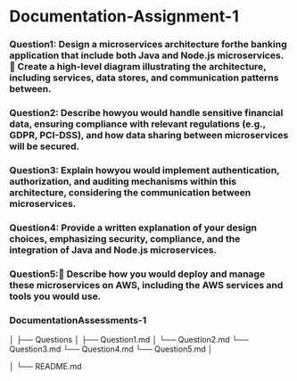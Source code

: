 # Documentation-Assignment-1

### Question1: Design a microservices architecture forthe banking application that include both Java and Node.js microservices.  Create a high-level diagram illustrating the architecture, including services, data stores, and communication patterns between. 

### Question2: Describe howyou would handle sensitive financial data, ensuring compliance with relevant regulations (e.g., GDPR, PCI-DSS), and how data sharing between microservices will be secured. 

### Question3: Explain howyou would implement authentication, authorization, and auditing mechanisms within this architecture, considering the communication between microservices. 

### Question4: Provide a written explanation of your design choices, emphasizing security, compliance, and the integration of Java and Node.js microservices. 

### Question5: Describe how you would deploy and manage these microservices on AWS, including the AWS services and tools you would use.

### DocumentationAssessments-1
│
├── Questions
│   ├── Question1.md
│   └── Question2.md
    └── Question3.md
    └── Question4.md
    └── Question5.md
│

│
└── README.md
